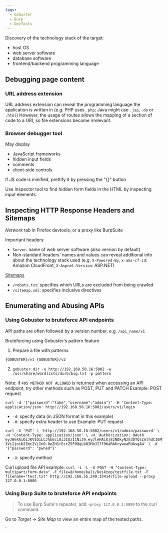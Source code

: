 ```yaml
---
tags:
  - Gobuster
  - Burp
  - DevTools
---
```

Discovery of the technology stack of the target:
- host OS
- web server software
- database software
- frontend/backend programming language

## Debugging page content

### URL address extension

URL address extension can reveal the programming language the application is written in (e.g. PHP uses `.php`; Java might use `.jsp`, `.do` or `.html`)
However, the usage of routes allows the mapping of a section of code to a URI, so file extensions become irrelevant.

### Browser debugger tool

May display
- JavaScript frameworks
- hidden input fields
- comments
- client-side controls 

If JS code is minified, prettify it by pressing the "{}" button

Use Inspector tool to find hidden form fields in the HTML by inspecting input elements.

## Inspecting HTTP Response Headers and Sitemaps

*Network* tab in Firefox devtools, or a proxy like BurpSuite

Important headers:
- `Server`: name of web server software (also version by default)
- Non-standard headers' names and values can reveal additional info about the technology stack used (e.g. `X-Powered-By`, `x-amz-cf-id`: Amazon CloudFront, `X-Aspnet-Version`: ASP.NET)

[Sitemaps](https://www.sitemaps.org/)
- `/robots.txt`: specifies which URLs are excluded from being crawled
- `/sitemap.xml`: specifies inclusive directives

## Enumerating and Abusing APIs

### Using Gobuster to bruteforce API endpoints

API paths are often followed by a version number, e.g. `/api_name/v1`

Bruteforcing using Gobuster's pattern feature
1. Prepare a file with patterns
```
{GOBUSTER}/v1 {GOBUSTER}/v2
```
2. `gobuster dir -u http://192.168.50.16:5002 -w /usr/share/wordlists/dirb/big.txt -p pattern`

Note: if `405 METHOD NOT ALLOWED` is returned when accessing an API endpoint, try other methods such as POST, PUT and PATCH
Example: POST request
```
curl -d '{"password":"fake","username":"admin"}' -H 'Content-Type: application/json' http://192.168.50.16:5002/users/v1/login
```
- `-d`: specify data (in JSON format in this example)
- `-H`: specify extra header to use
Example: PUT request
``` 
curl -X 'PUT' \ 'http://192.168.50.16:5002/users/v1/admin/password' \ -H 'Content-Type: application/json' \ -H 'Authorization: OAuth eyJ0eXAiOiJKV1QiLCJhbGciOiJIUzI1NiJ9.eyJleHAiOjE2NDkyNzE3OTQsImlhdCI6MTY0OTI3MTQ5NCwic 3ViIjoib2Zmc2VjIn0.OeZH1rEcrZ5F0QqLb8IHbJI7f9KaRAkrywoaRUAsgA4' \ -d '{"password": "pwned"}'
```
- `-X`: specify method

Curl upload file API example:
`curl -i -L -X POST -H "Content-Type: multipart/form-data" -F file=@/home/kali/Desktop/testfile.txt -F filename="test.txt" http://192.168.55.249:33414/file-upload --proxy 127.0.0.1:8080`

### Using Burp Suite to bruteforce API endpoints

> To use Burp Suite's repeater, add `–proxy 127.0.0.1:8080` to the curl command.

Go to *Target* -> *Site Map* to view an entire map of the tested paths.




`
